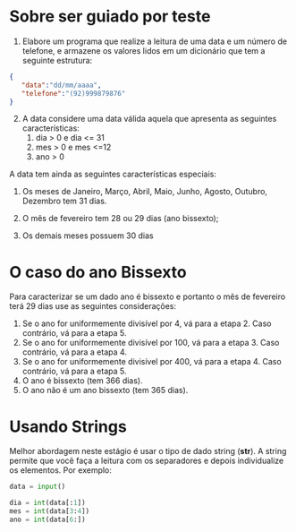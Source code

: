 # Sobre ser guiado por teste
1. Elabore um programa que realize a leitura de uma data e um número de telefone, e armazene os valores lidos
em um dicionário que tem a seguinte estrutura:
```json
{
   "data":"dd/mm/aaaa",
   "telefone":"(92)999879876"
}
```
2. A data
considere uma data válida aquela que apresenta as seguintes características:
    1. dia > 0 e dia <= 31
    2. mes > 0 e mes <=12
    3. ano > 0

A data tem ainda as seguintes características especiais:

1. Os meses de Janeiro, Março, Abril, Maio, Junho, Agosto, Outubro, Dezembro tem 31 dias.

2. O mês de fevereiro tem 28 ou 29 dias (ano bissexto);

3. Os demais meses possuem 30 dias

# O caso do ano Bissexto
Para caracterizar se um dado ano é bissexto e portanto o mês de fevereiro terá 29 dias use as seguintes considerações:
1. Se o ano for uniformemente divisível por 4, vá para a etapa 2. Caso contrário, vá para a etapa 5.
2. Se o ano for uniformemente divisível por 100, vá para a etapa 3. Caso contrário, vá para a etapa 4.
3. Se o ano for uniformemente divisível por 400, vá para a etapa 4. Caso contrário, vá para a etapa 5.
4. O ano é bissexto (tem 366 dias).
5. O ano não é um ano bissexto (tem 365 dias).

# Usando Strings

Melhor abordagem neste estágio é usar o tipo de dado string (__str__). A string permite que você faça a leitura com os separadores e depois individualize os elementos. Por exemplo:
```Python
data = input()

dia = int(data[:1])
mes = int(data[3:4])
ano = int(data[6:])
```
